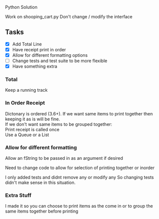 Python Solution

Work on shooping_cart.py
Don't change / modify the interface

## Tasks
- [x] Add Total Line
- [x] Have receipt print in order 
- [x] Allow for different formatting options
- [ ] Change tests and test suite to be more flexible
- [x] Have something extra

### Total
Keep a running track

### In Order Receipt
Dictonary is ordered (3.6+). If we want same items to print together then keeping it as is will be fine. <br>
If we don't want same items to be grouped together: <br>
Print receipt is called once <br>
Use a Queue or a List <br>

### Allow for different formatting
Allow an fString to be passed in as an argument if desired

Need to change code to allow for selection of printing together or inorder

I only added tests and didnt remove any or modify any
So changing tests didn't make sense in this situation.

### Extra Stuff
I made it so you can choose to print items as the come in or to group the same items together before printing